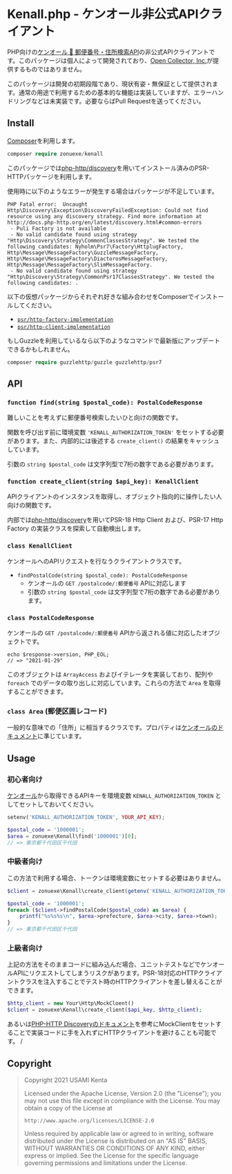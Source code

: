 # Kenall.php - ケンオール非公式APIクライアント

PHP向けの[ケンオール 📮 郵便番号・住所検索API](https://kenall.jp/)の非公式APIクライアントです。このパッケージは個人によって開発されており、[Open Collector, Inc.](https://opencollector.co.jp/)が提供するものではありません。

このパッケージは開発の初期段階であり、現状有姿・無保証として提供されます。通常の用途で利用するための基本的な機能は実装していますが、エラーハンドリングなどは未実装です。必要ならばPull Requestを送ってください。

## Install

[Composer](https://getcomposer.org/)を利用します。

```php
composer require zonuexe/kenall
```

このパッケージでは[php-http/discovery](https://github.com/php-http/discovery)を用いてインストール済みのPSR-HTTPパッケージを利用します。

使用時に以下のようなエラーが発生する場合はパッケージが不足しています。

```
PHP Fatal error:  Uncaught Http\Discovery\Exception\DiscoveryFailedException: Could not find resource using any discovery strategy. Find more information at http://docs.php-http.org/en/latest/discovery.html#common-errors
 - Puli Factory is not available
 - No valid candidate found using strategy "Http\Discovery\Strategy\CommonClassesStrategy". We tested the following candidates: Nyholm\Psr7\Factory\HttplugFactory, Http\Message\MessageFactory\GuzzleMessageFactory, Http\Message\MessageFactory\DiactorosMessageFactory, Http\Message\MessageFactory\SlimMessageFactory.
 - No valid candidate found using strategy "Http\Discovery\Strategy\CommonPsr17ClassesStrategy". We tested the following candidates: .
```

以下の仮想パッケージからそれぞれ好きな組み合わせをComposerでインストールしてください。

 * [`psr/http-factory-implementation`](https://packagist.org/providers/psr/http-factory-implementation)
 * [`psr/http-client-implementation`](https://packagist.org/providers/psr/http-client-implementation)

もしGuzzleを利用しているなら以下のようなコマンドで最新版にアップデートできるかもしれません。

```php
composer require guzzlehttp/guzzle guzzlehttp/psr7
```

## API

### `function find(string $postal_code): PostalCodeResponse`

難しいことを考えずに郵便番号検索したいひと向けの関数です。

関数を呼び出す前に環境変数 `'KENALL_AUTHORIZATION_TOKEN'` をセットする必要があります。また、内部的には後述する `create_client()` の結果をキャッシュしています。

引数の `string $postal_code` は文字列型で7桁の数字である必要があります。

### `function create_client(string $api_key): KenallClient`

APIクライアントのインスタンスを取得し、オブジェクト指向的に操作したい人向けの関数です。

内部では[php-http/discovery](https://github.com/php-http/discovery)を用いてPSR-18 Http Client および、PSR-17 Http Factory の実装クラスを探索して自動検出します。

### `class KenallClient`

ケンオールへのAPIリクエストを行なうクライアントクラスです。

 * `findPostalCode(string $postal_code): PostalCodeResponse`
   * ケンオールの `GET /postalcode/:郵便番号` APIに対応します
   * 引数の `string $postal_code` は文字列型で7桁の数字である必要があります。

### `class PostalCodeResponse`

ケンオールの `GET /postalcode/:郵便番号` APIから返される値に対応したオブジェクトです。

```
echo $response->version, PHP_EOL;
// => "2021-01-29"
```

このオブジェクトは `ArrayAccess` およびイテレータを実装しており、配列や `foreach` でのデータの取り出しに対応しています。これらの方法で `Area` を取得することができます。

### `class Area` (郵便区画レコード)

一般的な意味での「住所」に相当するクラスです。プロパティは[ケンオールのドキュメント](https://www.notion.so/API-47ab1a425d9e48aaad5b34b4f703c718)に準じています。

## Usage

### 初心者向け

[ケンオール](https://kenall.jp/home)から取得できるAPIキーを環境変数 `KENALL_AUTHORIZATION_TOKEN` としてセットしておいてください。

```php
setenv('KENALL_AUTHORIZATION_TOKEN', YOUR_API_KEY);

$postal_code = '1000001';
$area = zonuexe\Kenall\find('1000001')[0];
// => 東京都千代田区千代田
```

### 中級者向け


この方法で利用する場合、トークンは環境変数にセットする必要はありません。

```php
$client = zonuexe\Kenall\create_client(getenv('KENALL_AUTHORIZATION_TOKEN'));

$postal_code = '1000001';
foreach ($client->findPostalCode($postal_code) as $area) {
    printf("%s%s%s\n", $area->prefecture, $area->city, $area->town);
}
// => 東京都千代田区千代田
```

### 上級者向け

上記の方法をそのままコードに組み込んだ場合、ユニットテストなどでケンオールAPIにリクエストしてしまうリスクがあります。PSR-18対応のHTTPクライアントクラスを注入することでテスト時のHTTPクライアントを差し替えることができます。

```php
$http_client = new Your\Http\MockCloent()
$client = zonuexe\Kenall\create_client($api_key, $http_client);
```

あるいは[PHP-HTTP Discoveryのドキュメント](https://php-http.readthedocs.io/en/latest/discovery.html)を参考にMockClientをセットすることで実装コードに手を入れずにHTTPクライアントを避けることも可能です。
/
## Copyright

> Copyright 2021 USAMI Kenta
>
> Licensed under the Apache License, Version 2.0 (the "License");
> you may not use this file except in compliance with the License.
> You may obtain a copy of the License at
>
>     http://www.apache.org/licenses/LICENSE-2.0
>
> Unless required by applicable law or agreed to in writing, software
> distributed under the License is distributed on an "AS IS" BASIS,
> WITHOUT WARRANTIES OR CONDITIONS OF ANY KIND, either express or implied.
> See the License for the specific language governing permissions and
> limitations under the License.
